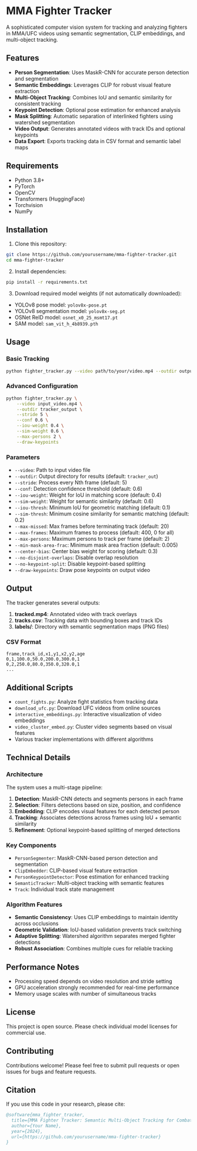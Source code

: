 # MMA Fighter Tracker

A sophisticated computer vision system for tracking and analyzing fighters in MMA/UFC videos using semantic segmentation, CLIP embeddings, and multi-object tracking.

## Features

- **Person Segmentation**: Uses MaskR-CNN for accurate person detection and segmentation
- **Semantic Embeddings**: Leverages CLIP for robust visual feature extraction
- **Multi-Object Tracking**: Combines IoU and semantic similarity for consistent tracking
- **Keypoint Detection**: Optional pose estimation for enhanced analysis
- **Mask Splitting**: Automatic separation of interlinked fighters using watershed segmentation
- **Video Output**: Generates annotated videos with track IDs and optional keypoints
- **Data Export**: Exports tracking data in CSV format and semantic label maps

## Requirements

- Python 3.8+
- PyTorch
- OpenCV
- Transformers (HuggingFace)
- Torchvision
- NumPy

## Installation

1. Clone this repository:
```bash
git clone https://github.com/yourusername/mma-fighter-tracker.git
cd mma-fighter-tracker
```

2. Install dependencies:
```bash
pip install -r requirements.txt
```

3. Download required model weights (if not automatically downloaded):
- YOLOv8 pose model: `yolov8x-pose.pt`
- YOLOv8 segmentation model: `yolov8x-seg.pt`
- OSNet ReID model: `osnet_x0_25_msmt17.pt`
- SAM model: `sam_vit_h_4b8939.pth`

## Usage

### Basic Tracking

```bash
python fighter_tracker.py --video path/to/your/video.mp4 --outdir output_directory
```

### Advanced Configuration

```bash
python fighter_tracker.py \
    --video input_video.mp4 \
    --outdir tracker_output \
    --stride 5 \
    --conf 0.6 \
    --iou-weight 0.4 \
    --sim-weight 0.6 \
    --max-persons 2 \
    --draw-keypoints
```

### Parameters

- `--video`: Path to input video file
- `--outdir`: Output directory for results (default: `tracker_out`)
- `--stride`: Process every Nth frame (default: 5)
- `--conf`: Detection confidence threshold (default: 0.6)
- `--iou-weight`: Weight for IoU in matching score (default: 0.4)
- `--sim-weight`: Weight for semantic similarity (default: 0.6)
- `--iou-thresh`: Minimum IoU for geometric matching (default: 0.1)
- `--sim-thresh`: Minimum cosine similarity for semantic matching (default: 0.2)
- `--max-missed`: Max frames before terminating track (default: 20)
- `--max-frames`: Maximum frames to process (default: 400, 0 for all)
- `--max-persons`: Maximum persons to track per frame (default: 2)
- `--min-mask-area-frac`: Minimum mask area fraction (default: 0.005)
- `--center-bias`: Center bias weight for scoring (default: 0.3)
- `--no-disjoint-overlaps`: Disable overlap resolution
- `--no-keypoint-split`: Disable keypoint-based splitting
- `--draw-keypoints`: Draw pose keypoints on output video

## Output

The tracker generates several outputs:

1. **tracked.mp4**: Annotated video with track overlays
2. **tracks.csv**: Tracking data with bounding boxes and track IDs
3. **labels/**: Directory with semantic segmentation maps (PNG files)

### CSV Format

```
frame,track_id,x1,y1,x2,y2,age
0,1,100.0,50.0,200.0,300.0,1
0,2,250.0,80.0,350.0,320.0,1
...
```

## Additional Scripts

- `count_fights.py`: Analyze fight statistics from tracking data
- `download_ufc.py`: Download UFC videos from online sources
- `interactive_embeddings.py`: Interactive visualization of video embeddings
- `video_cluster_embed.py`: Cluster video segments based on visual features
- Various tracker implementations with different algorithms

## Technical Details

### Architecture

The system uses a multi-stage pipeline:

1. **Detection**: MaskR-CNN detects and segments persons in each frame
2. **Selection**: Filters detections based on size, position, and confidence
3. **Embedding**: CLIP encodes visual features for each detected person
4. **Tracking**: Associates detections across frames using IoU + semantic similarity
5. **Refinement**: Optional keypoint-based splitting of merged detections

### Key Components

- `PersonSegmenter`: MaskR-CNN-based person detection and segmentation
- `ClipEmbedder`: CLIP-based visual feature extraction
- `PersonKeypointDetector`: Pose estimation for enhanced tracking
- `SemanticTracker`: Multi-object tracking with semantic features
- `Track`: Individual track state management

### Algorithm Features

- **Semantic Consistency**: Uses CLIP embeddings to maintain identity across occlusions
- **Geometric Validation**: IoU-based validation prevents track switching
- **Adaptive Splitting**: Watershed algorithm separates merged fighter detections
- **Robust Association**: Combines multiple cues for reliable tracking

## Performance Notes

- Processing speed depends on video resolution and stride setting
- GPU acceleration strongly recommended for real-time performance
- Memory usage scales with number of simultaneous tracks

## License

This project is open source. Please check individual model licenses for commercial use.

## Contributing

Contributions welcome! Please feel free to submit pull requests or open issues for bugs and feature requests.

## Citation

If you use this code in your research, please cite:

```bibtex
@software{mma_fighter_tracker,
  title={MMA Fighter Tracker: Semantic Multi-Object Tracking for Combat Sports},
  author={Your Name},
  year={2024},
  url={https://github.com/yourusername/mma-fighter-tracker}
}
``` 